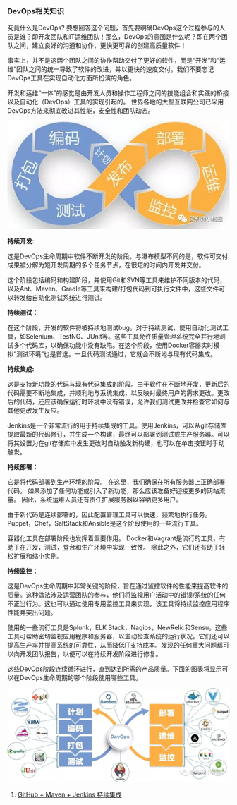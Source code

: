 ### DevOps相关知识

究竟什么是DevOps? 要想回答这个问题，首先要明确DevOps这个过程参与的人员是谁？即开发团队和IT运维团队！那么，DevOps的意图是什么呢？即在两个团队之间，建立良好的沟通和协作，更快更可靠的创建高质量软件！

事实上，并不是这两个团队之间的协作帮助交付了更好的软件，而是“开发”和“运维”团队之间的统一导致了软件的改进，并以更快的速度交付。我们不要忘记DevOps工具在实现自动化方面所扮演的角色。

开发和运维“一体”的感觉是由开发人员和操作工程师之间的技能组合和实践的桥接以及自动化（DevOps）工具的实现引起的。 世界各地的大型互联网公司已采用DevOps方法来彻底改进其性能，安全性和团队动态。 

![img](README.assets/p-1565693622719)

**持续开发:**

这是DevOps生命周期中软件不断开发的阶段。与瀑布模型不同的是，软件可交付成果被分解为短开发周期的多个任务节点，在很短的时间内开发并交付。

这个阶段包括编码和构建阶段，并使用Git和SVN等工具来维护不同版本的代码，以及Ant、Maven、Gradle等工具来构建/打包代码到可执行文件中，这些文件可以转发给自动化测试系统进行测试。

**持续测试：**

在这个阶段，开发的软件将被持续地测试bug。对于持续测试，使用自动化测试工具，如Selenium、TestNG、JUnit等。这些工具允许质量管理系统完全并行地测试多个代码库，以确保功能中没有缺陷。在这个阶段，使用Docker容器实时模拟“测试环境”也是首选。一旦代码测试通过，它就会不断地与现有代码集成。

**持续集成:**

这是支持新功能的代码与现有代码集成的阶段。由于软件在不断地开发，更新后的代码需要不断地集成，并顺利地与系统集成，以反映对最终用户的需求更改。更改后的代码，还应该确保运行时环境中没有错误，允许我们测试更改并检查它如何与其他更改发生反应。

Jenkins是一个非常流行的用于持续集成的工具。使用Jenkins，可以从git存储库提取最新的代码修订，并生成一个构建，最终可以部署到测试或生产服务器。可以将其设置为在git存储库中发生更改时自动触发新构建，也可以在单击按钮时手动触发。

**持续部署：**

它是将代码部署到生产环境的阶段。 在这里，我们确保在所有服务器上正确部署代码。 如果添加了任何功能或引入了新功能，那么应该准备好迎接更多的网站流量。 因此，系统运维人员还有责任扩展服务器以容纳更多用户。

由于新代码是连续部署的，因此配置管理工具可以快速，频繁地执行任务。 Puppet，Chef，SaltStack和Ansible是这个阶段使用的一些流行工具。

容器化工具在部署阶段也发挥着重要作用。 Docker和Vagrant是流行的工具，有助于在开发，测试，登台和生产环境中实现一致性。 除此之外，它们还有助于轻松扩展和缩小实例。

**持续监控：**

这是DevOps生命周期中非常关键的阶段，旨在通过监控软件的性能来提高软件的质量。这种做法涉及运营团队的参与，他们将监视用户活动中的错误/系统的任何不正当行为。这也可以通过使用专用监控工具来实现，该工具将持续监控应用程序性能并突出问题。

使用的一些流行工具是Splunk，ELK Stack，Nagios，NewRelic和Sensu。这些工具可帮助密切监视应用程序和服务器，以主动检查系统的运行状况。它们还可以提高生产率并提高系统的可靠性，从而降低IT支持成本。发现的任何重大问题都可以向开发团队报告，以便可以在持续开发阶段进行修复。

这些DevOps阶段连续循环进行，直到达到所需的产品质量。下面的图表将显示可以在DevOps生命周期的哪个阶段使用哪些工具。

![img](README.assets/p-1565693599094)

1. [GitHub + Maven + Jenkins 持续集成](/github-maven-jenkins.md)

